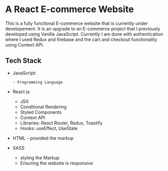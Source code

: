 # A React E-commerce Website

This is a fully functional E-commerce website that is currently under developement. It is an upgrade to an E-commerce project that I previously developed using Vanilla JavaScript. Currently I am done with authentication where I used Redux and firebase and the cart and checkout functionality using Context API.

## Tech Stack

- JavaScript:

      - Programming Language
 
- React js:
       
     - JSX
     - Conditional Rendering
     - Styled Components
     - Context API
     - Libraries: React Router, Redux, Toastify
     - Hooks: useEffect, UseState
      
- HTML - provided the markup
- SASS 
     - styling the Markup
     - Ensuring the website is responsive
